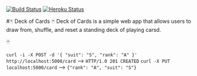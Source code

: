 [![Build Status](https://travis-ci.org/adrielklein/deck-of-cards.svg?branch=master)](https://travis-ci.org/adrielklein/deck-of-cards)
[![Heroku Status](https://heroku-badge.herokuapp.com/?app=deck-of-cards)](http://deck-of-cards.herokuapp.com)

#:black_joker: Deck of Cards :black_joker:
Deck of Cards is a simple web app that allows users to draw from, shuffle, and reset a standing deck of playing carsd.


:black_joker:

`curl -i -X POST -d '{ "suit": "S", "rank": "A" }' http://localhost:5000/card` --> `HTTP/1.0 201 CREATED`
`curl -X PUT localhost:5000/card` --> `{"rank": "A", "suit": "S"}`